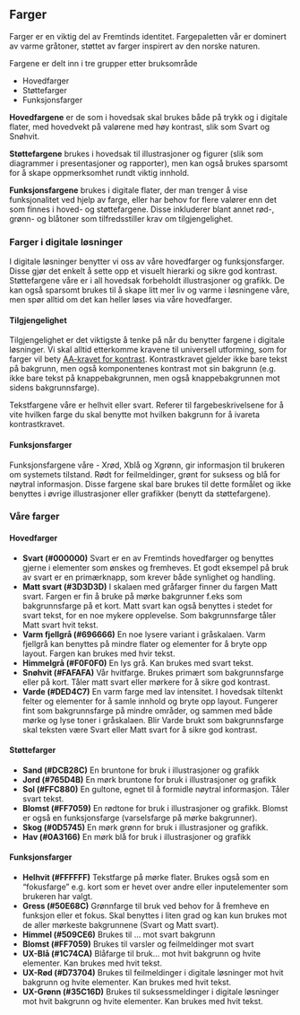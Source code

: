 ## Farger

Farger er en viktig del av Fremtinds identitet. Fargepaletten vår er dominert av varme gråtoner, støttet av farger inspirert av den norske naturen.

Fargene er delt inn i tre grupper etter bruksområde

-   Hovedfarger
-   Støttefarger
-   Funksjonsfarger

**Hovedfargene** er de som i hovedsak skal brukes både på trykk og i digitale flater, med hovedvekt på valørene med høy kontrast, slik som Svart og Snøhvit.

**Støttefargene** brukes i hovedsak til illustrasjoner og figurer (slik som diagrammer i presentasjoner og rapporter), men kan også brukes sparsomt for å skape oppmerksomhet rundt viktig innhold.

**Funksjonsfargene** brukes i digitale flater, der man trenger å vise funksjonalitet ved hjelp av farge, eller har behov for flere valører enn det som finnes i hoved- og støttefargene. Disse inkluderer blant annet rød-, grønn- og blåtoner som tilfredsstiller krav om tilgjengelighet.

### Farger i digitale løsninger

I digitale løsninger benytter vi oss av våre hovedfarger og funksjonsfarger. Disse gjør det enkelt å sette opp et visuelt hierarki og sikre god kontrast. Støttefargene våre er i all hovedsak forbeholdt illustrasjoner og grafikk. De kan også sparsomt brukes til å skape litt mer liv og varme i løsningene våre, men spør alltid om det kan heller løses via våre hovedfarger.

#### Tilgjengelighet

Tilgjengelighet er det viktigste å tenke på når du benytter fargene i digitale løsninger. Vi skal alltid etterkomme kravene til universell utforming, som for farger vil bety [AA-kravet for kontrast](link). Kontrastkravet gjelder ikke bare tekst på bakgrunn, men også komponentenes kontrast mot sin bakgrunn (e.g. ikke bare tekst på knappebakgrunnen, men også knappebakgrunnen mot sidens bakgrunnsfarge).

Tekstfargene våre er helhvit eller svart. Referer til fargebeskrivelsene for å vite hvilken farge du skal benytte mot hvilken bakgrunn for å ivareta kontrastkravet.

#### Funksjonsfarger

Funksjonsfargene våre - Xrød, Xblå og Xgrønn, gir informasjon til brukeren om systemets tilstand. Rødt for feilmeldinger, grønt for suksess og blå for nøytral informasjon. Disse fargene skal bare brukes til dette formålet og ikke benyttes i øvrige illustrasjoner eller grafikker (benytt da støttefargene).

### Våre farger

#### Hovedfarger

-   **Svart (#000000)**
    Svart er en av Fremtinds hovedfarger og benyttes gjerne i elementer som ønskes og fremheves. Et godt eksempel på bruk av svart er en primærknapp, som krever både synlighet og handling.
-   **Matt svart (#3D3D3D)**
    I skalaen med gråfarger finner du fargen Matt svart. Fargen er fin å bruke på mørke bakgrunner f.eks som bakgrunnsfarge på et kort. Matt svart kan også benyttes i stedet for svart tekst, for en noe mykere opplevelse. Som bakgrunnsfarge tåler Matt svart hvit tekst.
-   **Varm fjellgrå (#696666)**
    En noe lysere variant i gråskalaen. Varm fjellgrå kan benyttes på mindre flater og elementer for å bryte opp layout. Fargen kan brukes med hvir tekst.
-   **Himmelgrå (#F0F0F0)**
    En lys grå. Kan brukes med svart tekst.
-   **Snøhvit (#FAFAFA)**
    Vår hvitfarge. Brukes primært som bakgrunnsfarge eller på kort. Tåler matt svart eller mørkere for å sikre god kontrast.
-   **Varde (#DED4C7)**
    En varm farge med lav intensitet. I hovedsak tiltenkt felter og elementer for å samle innhold og bryte opp layout. Fungerer fint som bakgrunnsfarge på mindre områder, og sammen med både mørke og lyse toner i gråskalaen. Blir Varde brukt som bakgrunnsfarge skal teksten være Svart eller Matt svart for å sikre god kontrast.

#### Støttefarger

-   **Sand (#DCB28C)**
    En bruntone for bruk i illustrasjoner og grafikk
-   **Jord (#765D4B)**
    En mørk bruntone for bruk i illustrasjoner og grafikk
-   **Sol (#FFC880)**
    En gultone, egnet til å formidle nøytral informasjon. Tåler svart tekst.
-   **Blomst (#FF7059)**
    En rødtone for bruk i illustrasjoner og grafikk. Blomst er også en funksjonsfarge (varselsfarge på mørke bakgrunner).
-   **Skog (#0D5745)**
    En mørk grønn for bruk i illustrasjoner og grafikk.
-   **Hav (#0A3166)**
    En mørk blå for bruk i illustrasjoner og grafikk

#### Funksjonsfarger

-   **Helhvit (#FFFFFF)**
    Tekstfarge på mørke flater. Brukes også som en “fokusfarge” e.g. kort som er hevet over andre eller inputelementer som brukeren har valgt.
-   **Gress (#50E68C)**
    Grønnfarge til bruk ved behov for å fremheve en funksjon eller et fokus. Skal benyttes i liten grad og kan kun brukes mot de aller mørkeste bakgrunnene (Svart og Matt svart).
-   **Himmel (#509CE6)**
    Brukes til … mot svart bakgrunn
-   **Blomst (#FF7059)**
    Brukes til varsler og feilmeldinger mot svart
-   **UX-Blå (#1C74CA)**
    Blåfarge til bruk… mot hvit bakgrunn og hvite elementer. Kan brukes med hvit tekst.
-   **UX-Rød (#D73704)**
    Brukes til feilmeldinger i digitale løsninger mot hvit bakgrunn og hvite elementer. Kan brukes med hvit tekst.
-   **UX-Grønn (#35C16D)**
    Brukes til suksessmeldinger i digitale løsninger mot hvit bakgrunn og hvite elementer. Kan brukes med hvit tekst.
